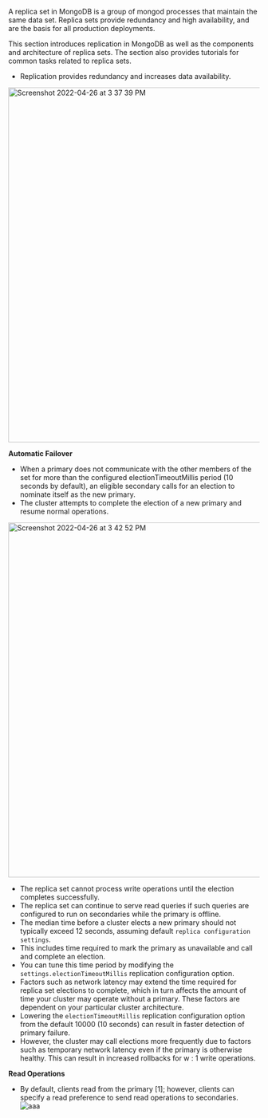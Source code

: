A replica set in MongoDB is a group of mongod processes that maintain the same data set. 
Replica sets provide redundancy and high availability, and are the basis for all production deployments.
 
This section introduces replication in MongoDB as well as the components and architecture of replica sets. 
The section also provides tutorials for common tasks related to replica sets.

* Replication provides redundancy and increases data availability.

<img width="712" alt="Screenshot 2022-04-26 at 3 37 39 PM" src="https://user-images.githubusercontent.com/40006634/165276822-e4cf209d-e47a-41cc-aa76-c3741fda142f.png">

<b>Automatic Failover</b>

* When a primary does not communicate with the other members of the set for more than the configured electionTimeoutMillis period (10 seconds by default), an eligible secondary calls for an election to nominate itself as the new primary. 
* The cluster attempts to complete the election of a new primary and resume normal operations.
<img width="712" alt="Screenshot 2022-04-26 at 3 42 52 PM" src="https://user-images.githubusercontent.com/40006634/165277708-398a0b8a-ae4f-4012-8401-1738444745e2.png">

* The replica set cannot process write operations until the election completes successfully. 
* The replica set can continue to serve read queries if such queries are configured to run on secondaries while the primary is offline.
* The median time before a cluster elects a new primary should not typically exceed 12 seconds, assuming default `replica configuration settings`. 
* This includes time required to mark the primary as unavailable and call and complete an election. 
* You can tune this time period by modifying the `settings.electionTimeoutMillis` replication configuration option. 
* Factors such as network latency may extend the time required for replica set elections to complete, which in turn affects the amount of time your cluster may operate without a primary. These factors are dependent on your particular cluster architecture.
* Lowering the `electionTimeoutMillis` replication configuration option from the default 10000 (10 seconds) can result in faster detection of primary failure. 
* However, the cluster may call elections more frequently due to factors such as temporary network latency even if the primary is otherwise healthy. This can result in increased rollbacks for w : 1 write operations.

<b>Read Operations</b>

* By default, clients read from the primary [1]; however, clients can specify a read preference to send read operations to secondaries.
![aaa](https://user-images.githubusercontent.com/40006634/166708556-4913db38-0ebb-4995-a0ff-14ca5d63e75e.png)
